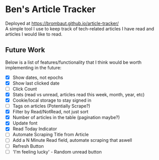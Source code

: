 # Ben's Article Tracker
Deployed at https://brombaut.github.io/article-tracker/  
A simple tool I use to keep track of tech-related articles I have read and articles I would like to read.

## Future Work
Below is a list of features/functionality that I think would be worth implementing in the future:
- [x] Show dates, not epochs
- [x] Show last clicked date
- [ ] Click Count
- [x] Stats (read vs unread, articles read this week, month, year, etc)
- [x] Cookie/local storage to stay signed in
- [ ] Tags on articles (Potentially Scrape?)
- [x] Filter by Read/NotRead, not just sort
- [x] Number of articles in the table (pagination maybe?)
- [x] Update font
- [x] Read Today Indicator
- [ ] Automate Scraping Title from Article
- [ ] Add a N Minute Read field, automate scraping that aswell
- [ ] Refresh Button
- [ ] 'I'm feeling lucky' - Random unread button
